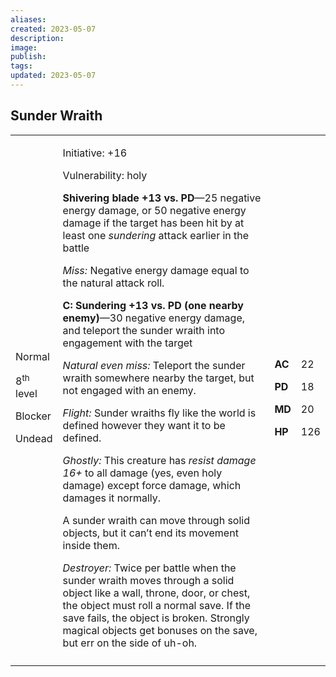 ```yaml
---
aliases: 
created: 2023-05-07
description: 
image: 
publish: 
tags: 
updated: 2023-05-07
---
```


## Sunder Wraith

<table>
<colgroup>
<col style="width: 15%" />
<col style="width: 71%" />
<col style="width: 5%" />
<col style="width: 7%" />
</colgroup>
<tbody>
<tr class="odd">
<td><p>Normal</p>
<p>8<sup>th</sup> level</p>
<p>Blocker</p>
<p>Undead</p></td>
<td><p>Initiative: +16</p>
<p>Vulnerability: holy</p>
<p><strong>Shivering blade +13 vs. PD</strong>—25 negative energy
damage, or 50 negative energy damage if the target has been hit by at
least one <em>sundering</em> attack earlier in the battle</p>
<p><em>Miss:</em> Negative energy damage equal to the natural attack
roll.</p>
<p><strong>C: Sundering +13 vs. PD (one nearby enemy)</strong>—30
negative energy damage, and teleport the sunder wraith into engagement
with the target</p>
<p><em>Natural even miss:</em> Teleport the sunder wraith somewhere
nearby the target, but not engaged with an enemy.</p>
<p><em>Flight:</em> Sunder wraiths fly like the world is defined however
they want it to be defined.</p>
<p><em>Ghostly:</em> This creature has <em>resist damage 16+</em> to all
damage (yes, even holy damage) except force damage, which damages it
normally.</p>
<p>A sunder wraith can move through solid objects, but it can’t end its
movement inside them.</p>
<p><em>Destroyer:</em> Twice per battle when the sunder wraith moves
through a solid object like a wall, throne, door, or chest, the object
must roll a normal save. If the save fails, the object is broken.
Strongly magical objects get bonuses on the save, but err on the side of
uh-oh.</p></td>
<td><p><strong>AC</strong></p>
<p><strong>PD</strong></p>
<p><strong>MD</strong></p>
<p><strong>HP</strong></p></td>
<td><p>22</p>
<p>18</p>
<p>20</p>
<p>126</p></td>
</tr>
<tr class="even">
<td></td>
<td></td>
<td></td>
<td></td>
</tr>
</tbody>
</table>

